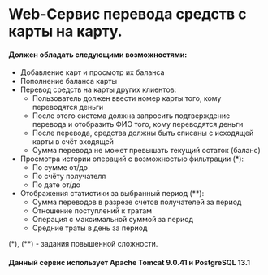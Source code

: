 Web-Сервис перевода средств с карты на карту.
======

#### Должен обладать следующими возможностями:
- Добавление карт и просмотр их баланса
- Пополнение баланса карты
- Перевод средств на карты других клиентов:
    - Пользователь должен ввести номер карты того, кому переводятся деньги
    - После этого система должна запросить подтверждение перевода и отобразить ФИО того, кому переводятся деньги
    - После перевода, средства должны быть списаны с исходящей карты в счёт входящей
    - Сумма перевода не может превышать текущий остаток (баланс)
- Просмотра истории операций с возможностью фильтрации (*):
    - По сумме от/до
    - По счёту получателя
    - По дате от/до
- Отображения статистики за выбранный период (**): 
    - Сумма переводов в разрезе счетов получателей за период
    - Отношение поступлений к тратам
    - Операция с максимальной суммой за период
    - Средние траты в день за период

(\*), (\*\*) - задания повышенной сложности.

#### Данный сервис использует Apache Tomcat 9.0.41 и PostgreSQL 13.1
